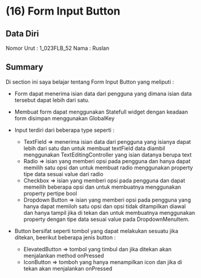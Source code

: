 # (16) Form Input Button

## Data Diri

Nomor Urut : 1_023FLB_52
Nama : Ruslan

## Summary

Di section ini saya belajar tentang Form Input Button yang meliputi :

- Form dapat menerima isian data dari pengguna yang dimana isian data tersebut dapat lebih dari satu.

- Membuat form dapat menggunakan Statefull widget dengan keadaan form disimpan menggunakan GlobalKey<FormState>

- Input terdiri dari beberapa type seperti :

  - TextField => menerima isian data dari pengguna yang isianya dapat lebih dari satu dan untuk membuat textField data diambil menggunakan TextEditingController yang isian datanya berupa text
  - Radio => isian yang memberi opsi pada pengguna dan hanya dapat memilih satu opsi dan untuk membuat radio menggunakan property tipe data sesuai value dari radio
  - Checkbox => isian yang memberi opsi pada pengguna dan dapat memeilih beberapa opsi dan untuk membuatnya menggunakan property pertipe bool
  - Dropdown Button => isian yang memberi opsi pada pengguna yang hanya dapat memiloh satu opsi dan opsi tidak ditampilkan diawal dan hanya tampil jika di tekan dan untuk membuatnya menggunakan property dengan tipe data sesuai value pada DropdownMenuItem.

- Button bersifat seperti tombol yang dapat melakukan sesuatu jika ditekan, beerikut beberapa jenis button :
  - ElevatedButton => tombol yang timbul dan jika ditekan akan menjalankan method onPressed
  - IconButton => tomboh yang hanya menampilkan icon dan jika di tekan akan menjalankan onPressed

